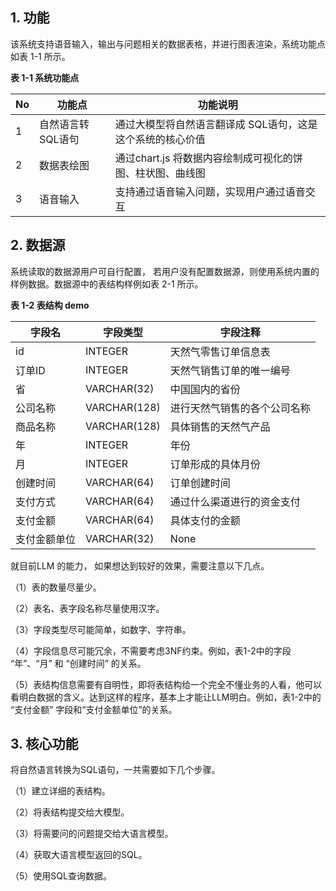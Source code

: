 

## 1. 功能

该系统支持语音输入，输出与问题相关的数据表格，并进行图表渲染，系统功能点如表 1-1 所示。

**表 1-1 系统功能点**

| **No** | **功能点**        | **功能说明**                                               |
| ------ | ----------------- | ---------------------------------------------------------- |
| 1      | 自然语言转SQL语句 | 通过大模型将自然语言翻译成 SQL语句，这是这个系统的核心价值 |
| 2      | 数据表绘图        | 通过chart.js 将数据内容绘制成可视化的饼图、柱状图、曲线图  |
| 3      | 语音输入          | 支持通过语音输入问题，实现用户通过语音交互                 |

## 2. 数据源

系统读取的数据源用户可自行配置， 若用户没有配置数据源，则使用系统内置的样例数据。数据源中的表结构样例如表 2-1 所示。

 **表 1-2 表结构 demo**

| **字段名**   | **字段类型** | **字段注释**                 |
| ------------ | ------------ | ---------------------------- |
| id           | INTEGER      | 天然气零售订单信息表         |
| 订单ID       | INTEGER      | 天然气销售订单的唯一编号     |
| 省           | VARCHAR(32)  | 中国国内的省份               |
| 公司名称     | VARCHAR(128) | 进行天然气销售的各个公司名称 |
| 商品名称     | VARCHAR(128) | 具体销售的天然气产品         |
| 年           | INTEGER      | 年份                         |
| 月           | INTEGER      | 订单形成的具体月份           |
| 创建时间     | VARCHAR(64)  | 订单创建时间                 |
| 支付方式     | VARCHAR(64)  | 通过什么渠道进行的资金支付   |
| 支付金额     | VARCHAR(64)  | 具体支付的金额               |
| 支付金额单位 | VARCHAR(32)  | None                         |

就目前LLM 的能力， 如果想达到较好的效果，需要注意以下几点。

（1）表的数量尽量少。

（2）表名、表字段名称尽量使用汉字。

（3）字段类型尽可能简单，如数字、字符串。

（4）字段信息尽可能冗余，不需要考虑3NF约束。例如，表1-2中的字段 “年”、“月” 和 “创建时间” 的关系。

（5）表结构信息需要有自明性，即将表结构给一个完全不懂业务的人看，他可以看明白数据的含义。达到这样的程序，基本上才能让LLM明白。例如，表1-2中的 “支付金额” 字段和“支付金额单位”的关系。

## 3. 核心功能

将自然语言转换为SQL语句，一共需要如下几个步骤。

（1）建立详细的表结构。

（2）将表结构提交给大模型。

（3）将需要问的问题提交给大语言模型。

（4）获取大语言模型返回的SQL。

（5）使用SQL查询数据。